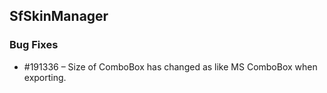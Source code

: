## SfSkinManager

### Bug Fixes

* \#191336 – Size of ComboBox has changed as like MS ComboBox when exporting.